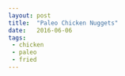 ```yaml
---
layout: post
title:  "Paleo Chicken Nuggets"
date:   2016-06-06
tags:
 - chicken
 - paleo
 - fried
---
```

